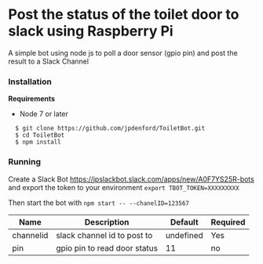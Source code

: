 # Post the status of the toilet door to slack using Raspberry Pi

A simple bot using node js to poll a door sensor (gpio pin) and post the result
to a Slack Channel

### Installation

**Requirements**
- Node 7 or later

```
  $ git clone https://github.com/jpdenford/ToiletBot.git
  $ cd ToiletBot
  $ npm install
```

### Running
Create a Slack Bot
https://jpslackbot.slack.com/apps/new/A0F7YS25R-bots
and export the token to your environment
`export TBOT_TOKEN=XXXXXXXXX`

Then start the bot with
`npm start -- --chanelID=123567`

| Name      | Description                  | Default   | Required |
|-----------|------------------------------|-----------|----------|
| channelid | slack channel id to post to  | undefined | Yes      |
| pin       | gpio pin to read door status | 11        | no       |
